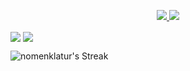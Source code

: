 <p align="center">
  <a href="https://www.linkedin.com/in/masdimasekaputra/">
    <img src="https://img.shields.io/badge/-dimas%20eka%20putra-blue?style=for-the-badge&logo=Linkedin&logoColor=00AEFF&labelColor=black&color=black">
  </a>
  <a href="mailto:dimasekaputra2000@gmail.com">
    <img src="https://img.shields.io/badge/dimasekaputra2000@gmail.com-0078D4?style=for-the-badge&logo=Microsoft-Outlook&logoColor=00AEFF&labelColor=black&color=black">
  </a>
</p>

<p align="center>
  
<a href="https://github.com/nomenklatur">
  <img align="center" src="https://github-readme-stats.vercel.app/api?username=nomenklatur&count_private=true&show_icons=true&theme=chartreuse-dark" />
</a>
<a href="https://github.com/nomenklatur">
  <img align="center" src="https://github-readme-stats.vercel.app/api/top-langs/?username=nomenklatur&layout=compact&theme=chartreuse-dark&langs_count=8" />
</a>

![nomenklatur's Streak](https://github-readme-streak-stats.herokuapp.com/?user=nomenklatur&theme=highcontrast&hide_border=true)
</p>
